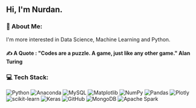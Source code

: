 ## Hi, I'm Nurdan.
### 💫 About Me:
 I'm more interested in Data Science, Machine Learning and Python.
 
#### ✍️ A Quote : "Codes are a puzzle. A game, just like any other game."  Alan Turing
### 💻 Tech Stack:
![Python](https://img.shields.io/badge/python-3670A0?style=plastic&logo=python&logoColor=ffdd54) ![Anaconda](https://img.shields.io/badge/Anaconda-%2344A833.svg?style=plastic&logo=anaconda&logoColor=white) ![MySQL](https://img.shields.io/badge/mysql-4479A1.svg?style=plastic&logo=mysql&logoColor=white) ![Matplotlib](https://img.shields.io/badge/Matplotlib-%23ffffff.svg?style=plastic&logo=Matplotlib&logoColor=black) ![NumPy](https://img.shields.io/badge/numpy-%23013243.svg?style=plastic&logo=numpy&logoColor=white) ![Pandas](https://img.shields.io/badge/pandas-%23150458.svg?style=plastic&logo=pandas&logoColor=white) ![Plotly](https://img.shields.io/badge/Plotly-%233F4F75.svg?style=plastic&logo=plotly&logoColor=white) ![scikit-learn](https://img.shields.io/badge/scikit--learn-%23F7931E.svg?style=plastic&logo=scikit-learn&logoColor=white) ![Keras](https://img.shields.io/badge/Keras-%23D00000.svg?style=plastic&logo=Keras&logoColor=white) ![GitHub](https://img.shields.io/badge/github-%23121011.svg?style=plastic&logo=github&logoColor=white) ![MongoDB](https://img.shields.io/badge/MongoDB-%234ea94b.svg?style=plastic&logo=mongodb&logoColor=white) ![Apache Spark](https://img.shields.io/badge/Apache%20Spark-FDEE21?style=plastic&logo=apachespark&logoColor=black)
